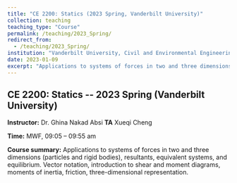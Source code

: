 ```yaml
---
title: "CE 2200: Statics (2023 Spring, Vanderbilt University)"
collection: teaching
teaching_type: "Course"
permalink: /teaching/2023_Spring/ 
redirect_from:
  - /teaching/2023_Spring/ 
institution: "Vanderbilt University, Civil and Environmental Engineering"
date: 2023-01-09
excerpt: "Applications to systems of forces in two and three dimensions"
---
```


## CE 2200: Statics -- 2023 Spring (Vanderbilt University)

**Instructor:** Dr. Ghina Nakad Absi
**TA** Xueqi Cheng

**Time:**  MWF, 09:05 – 09:55 am 

**Course summary:** Applications to systems of forces in two and three dimensions (particles and rigid bodies), resultants, equivalent systems, and equilibrium. Vector notation, introduction to shear and moment diagrams, moments of inertia, friction, three-dimensional representation. 
